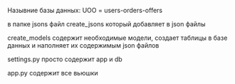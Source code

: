 Назывние базы данных: UOO = users-orders-offers

в папке jsons файл create_jsons который добавляет в json файлы


create_models содержит необходимые модели, 
создает таблицы в базе данных и наполняет их содержимым json файлов

settings.py просто содержит app и db

app.py содержит все вьюшки
